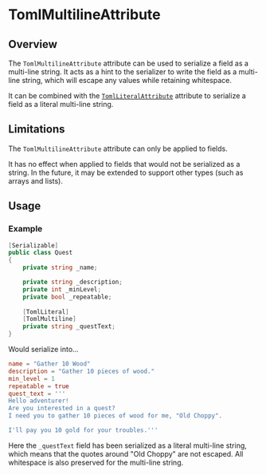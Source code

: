 # TomlMultilineAttribute

## Overview

The `TomlMultilineAttribute` attribute can be used to serialize a field as a multi-line string.
It acts as a hint to the serializer to write the field as a multi-line string, which will escape any values while retaining whitespace.

It can be combined with the [`TomlLiteralAttribute`](toml-literal-attribute.md) attribute to serialize a field as a literal multi-line string.

## Limitations

The `TomlMultilineAttribute` attribute can only be applied to fields.

It has no effect when applied to fields that would not be serialized as a string.
In the future, it may be extended to support other types (such as arrays and lists).

## Usage

### Example

```csharp
[Serializable]
public class Quest
{
    private string _name;

    private string _description;
    private int _minLevel;
    private bool _repeatable;
    
    [TomlLiteral]
    [TomlMultiline]
    private string _questText;
}
```

Would serialize into...

```toml
name = "Gather 10 Wood"
description = "Gather 10 pieces of wood."
min_level = 1
repeatable = true
quest_text = '''
Hello adventurer!
Are you interested in a quest?
I need you to gather 10 pieces of wood for me, "Old Choppy".

I'll pay you 10 gold for your troubles.'''
```

Here the `_questText` field has been serialized as a literal multi-line string, which means that the quotes around "Old Choppy" are not escaped.
All whitespace is also preserved for the multi-line string.
